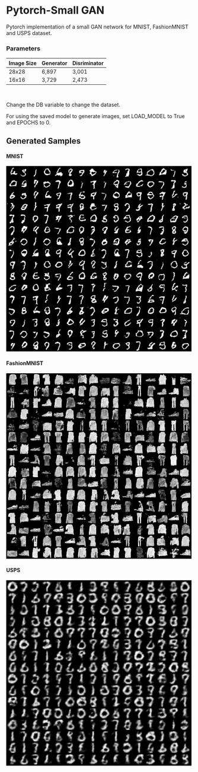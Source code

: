 # Pytorch-Small GAN
Pytorch implementation of a small GAN network for MNIST, FashionMNIST and USPS dataset.

### Parameters
Image Size | Generator | Disriminator
--- | --- | ---
28x28 | 6,897 | 3,001
16x16 | 3,729 | 2,473

<br>

Change the DB variable to change the dataset.

For using the saved model to generate images, set LOAD_MODEL to True and EPOCHS to 0.


## Generated Samples
#### MNIST
<img src="/Results/MNIST.png" width="500"></img>
#### FashionMNIST
<img src="/Results/FashionMNIST.png" width="500"></img>
#### USPS
<img src="/Results/USPS.png" width="500"></img>
